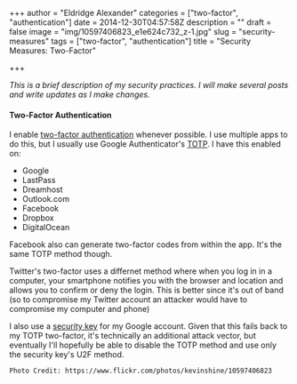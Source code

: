 +++
author = "Eldridge Alexander"
categories = ["two-factor", "authentication"]
date = 2014-12-30T04:57:58Z
description = ""
draft = false
image = "img/10597406823_e1e624c732_z-1.jpg"
slug = "security-measures"
tags = ["two-factor", "authentication"]
title = "Security Measures: Two-Factor"

+++

*This is a brief description of my security practices. I will make several posts and write updates as I make changes.*

#### Two-Factor Authentication
I enable [two-factor authentication](https://en.wikipedia.org/wiki/Two_factor_authentication) whenever possible. I use multiple apps to do this, but I usually use Google Authenticator's [TOTP](https://en.wikipedia.org/wiki/Time-based_One-time_Password_Algorithm). I have this enabled on:

* Google
* LastPass
* Dreamhost
* Outlook.com
* Facebook
* Dropbox
* DigitalOcean

Facebook also can generate two-factor codes from within the app. It's the same TOTP method though.

Twitter's two-factor uses a differnet method where when you log in in a computer, your smartphone notifies you with the browser and location and allows you to confirm or deny the login. This is better since it's out of band (so to compromise my Twitter account an attacker would have to compromise my computer and phone)

I also use a [security key](https://support.google.com/accounts/answer/6103523?hl=en) for my Google account. Given that this fails back to my TOTP two-factor, it's technically an additional attack vector, but eventually I'll hopefully be able to disable the TOTP method and use only the security key's U2F method.

`Photo Credit: https://www.flickr.com/photos/kevinshine/10597406823`
